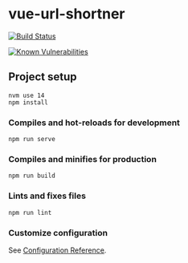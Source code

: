 # vue-url-shortner

[![Build Status](https://travis-ci.com/peterdee/vue-url-shortner.svg?branch=stage)](https://travis-ci.com/peterdee/vue-url-shortner)

[![Known Vulnerabilities](https://snyk.io/test/github/peterdee/vue-url-shortner/badge.svg?targetFile=package.json)](https://snyk.io/test/github/peterdee/vue-url-shortner?targetFile=package.json)

## Project setup
```shell script
nvm use 14
npm install
```

### Compiles and hot-reloads for development
```shell script
npm run serve
```

### Compiles and minifies for production
```shell script
npm run build
```

### Lints and fixes files
```shell script
npm run lint
```

### Customize configuration
See [Configuration Reference](https://cli.vuejs.org/config/).
